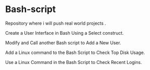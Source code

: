 # Bash-script
Repository where i will push real world projects . 

Create a User Interface in Bash Using a Select construct. 

Modify and Call another Bash script to Add a New User. 

Add a Linux command to the Bash Script to Check Top Disk Usage.

Use a Linux Command in the Bash Script to Check Recent Logins.

